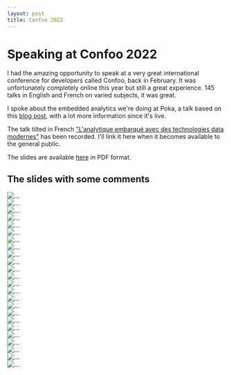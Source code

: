 ```yaml
---
layout: post
title: Confoo 2022
---
```


# Speaking at Confoo 2022

I had the amazing opportunity to speak at a very great international conference for developers called Confoo, back in February. It was unfortunately completely online this year but still a great experience. 145 talks in English and French on varied subjects, it was great.

I spoke about the embedded analytics we're doing at Poka, a talk based on this [blog post](https://frankbinette.github.io/2021/10/05/embedded-analytics-with-modern-stack.html), with a lot more information since it's live.

The talk tilted in French ["L'analytique embarqué avec des technologies data modernes"](https://confoo.ca/en/2022/session/l-analytique-embarque-avec-des-technologies-data-modernes) has been recorded. I'll link it here when it becomes available to the general public.

The slides are available [here](https://github.com/confooca/slides-2022/blob/main/20220224/analytique_embarque_technologies_modernes-francois_vienneau_binette.pdf) in PDF format.

## The slides with some comments

<div class="figure text-center">
  <img src="/assets/img/confoo/01-slide.png" class="img-fluid" alt="...">
</div>

<div class="figure text-center">
  <img src="/assets/img/confoo/02-slide.png" class="img-fluid" alt="...">
</div>

<div class="figure text-center">
  <img src="/assets/img/confoo/03-slide.png" class="img-fluid" alt="...">
</div>

<div class="figure text-center">
  <img src="/assets/img/confoo/04-slide.png" class="img-fluid" alt="...">
</div>

<div class="figure text-center">
  <img src="/assets/img/confoo/05-slide.png" class="img-fluid" alt="...">
</div>

<div class="figure text-center">
  <img src="/assets/img/confoo/06-slide.png" class="img-fluid" alt="...">
</div>

<div class="figure text-center">
  <img src="/assets/img/confoo/07-slide.png" class="img-fluid" alt="...">
</div>

<div class="figure text-center">
  <img src="/assets/img/confoo/08-slide.png" class="img-fluid" alt="...">
</div>

<div class="figure text-center">
  <img src="/assets/img/confoo/09-slide.png" class="img-fluid" alt="...">
</div>

<div class="figure text-center">
  <img src="/assets/img/confoo/10-slide.png" class="img-fluid" alt="...">
</div>

<div class="figure text-center">
  <img src="/assets/img/confoo/11-slide.png" class="img-fluid" alt="...">
</div>

<div class="figure text-center">
  <img src="/assets/img/confoo/12-slide.png" class="img-fluid" alt="...">
</div>

<div class="figure text-center">
  <img src="/assets/img/confoo/13-slide.png" class="img-fluid" alt="...">
</div>

<div class="figure text-center">
  <img src="/assets/img/confoo/14-slide.png" class="img-fluid" alt="...">
</div>

<div class="figure text-center">
  <img src="/assets/img/confoo/15-slide.png" class="img-fluid" alt="...">
</div>

<div class="figure text-center">
  <img src="/assets/img/confoo/16-slide.png" class="img-fluid" alt="...">
</div>

<div class="figure text-center">
  <img src="/assets/img/confoo/17-slide.png" class="img-fluid" alt="...">
</div>

<div class="figure text-center">
  <img src="/assets/img/confoo/18-slide.png" class="img-fluid" alt="...">
</div>

<div class="figure text-center">
  <img src="/assets/img/confoo/19-slide.png" class="img-fluid" alt="...">
</div>

<div class="figure text-center">
  <img src="/assets/img/confoo/20-slide.png" class="img-fluid" alt="...">
</div>

<div class="figure text-center">
  <img src="/assets/img/confoo/21-slide.png" class="img-fluid" alt="...">
</div>

<div class="figure text-center">
  <img src="/assets/img/confoo/22-slide.png" class="img-fluid" alt="...">
</div>

<div class="figure text-center">
  <img src="/assets/img/confoo/23-slide.png" class="img-fluid" alt="...">
</div>

<div class="figure text-center">
  <img src="/assets/img/confoo/24-slide.png" class="img-fluid" alt="...">
</div>